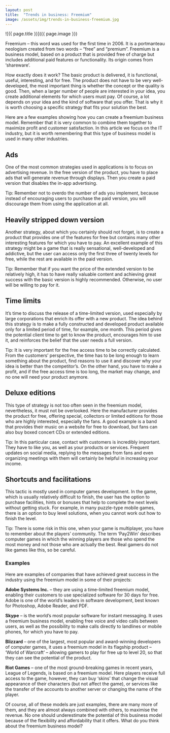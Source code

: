 ```yaml
---
layout: post
title:  "Trends in business: Freemium"
image: /assets/img/trends-in-business-freemium.jpg
---
```


![{{ page.title }}]({{ page.image }})

Freemium – this word was used for the first time in 2006. It is a portmanteau neologism created from two words – “free” and “premium”. Freemium is a business model, based on a product that is provided free of charge but includes additional paid features or functionality. Its origin comes from ‘shareware’.

How exactly does it work? The basic product is delivered, it is functional, useful, interesting, and for free. The product does not have to be very well-developed, the most important thing is whether the concept or the quality is good. Then, when a larger number of people are interested in your idea, you create additional elements for which users must pay. Of course, a lot depends on your idea and the kind of software that you offer. That is why it is worth choosing a specific strategy that fits your solution the best.

Here are a few examples showing how you can create a freemium business model. Remember that it is very common to combine them together to maximize profit and customer satisfaction. In this article we focus on the IT industry, but it is worth remembering that this type of business model is used in many other industries.
 
## Ads
One of the most common strategies used in applications is to focus on advertising revenue. In the free version of the product, you have to place ads that will generate revenue through displays. Then you create a paid version that disables the in-app advertising.

Tip: Remember not to overdo the number of ads you implement, because instead of encouraging users to purchase the paid version, you will discourage them from using the application at all.

## Heavily stripped down version
Another strategy, about which you certainly should not forget, is to create a product that provides one of the features for free but contains many other interesting features for which you have to pay. An excellent example of this strategy might be a game that is really sensational, well-developed and addictive, but the user can access only the first three of twenty levels for free, while the rest are available in the paid version.

Tip: Remember that if you want the price of the extended version to be relatively high, it has to have really valuable content and achieving great success with the basic version is highly recommended. Otherwise, no user will be willing to pay for it.

## Time limits
It’s time to discuss the release of a time-limited version, used especially by large corporations that enrich its offer with a new product. The idea behind this strategy is to make a fully constructed and developed product available only for a limited period of time, for example, one month. This period gives the potential client time to get to know the product, encourages him to use it, and reinforces the belief that the user needs a full version.

Tip: It is very important for the free access time to be correctly calculated. From the customers’ perspective, the time has to be long enough to learn something about the product, find reasons to use it and discover why your idea is better than the competitor’s. On the other hand, you have to make a profit, and if the free access time is too long, the market may change, and no one will need your product anymore.

## Deluxe editions
This type of strategy is not too often seen in the freemium model, nevertheless, it must not be overlooked. Here the manufacturer provides the product for free, offering special, collectors or limited editions for those who are highly interested, especially the fans. A good example is a band that provides their music on a website for free to download, but fans can also buy boxed concert CDs or extended editions.

Tip: In this particular case, contact with customers is incredibly important. They have to like you, as well as your products or services. Frequent updates on social media, replying to the messages from fans and even organizing meetings with them will certainly be helpful in increasing your income.

## Shortcuts and facilitations
This tactic is mostly used in computer games development. In the game, which is usually relatively difficult to finish, the user has the option to purchase facilities, hints or bonuses that help to complete the next levels without getting stuck. For example, in many puzzle-type mobile games, there is an option to buy level solutions, when you cannot work out how to finish the level.

Tip: There is some risk in this one, when your game is multiplayer, you have to remember about the players’ community. The term ‘Pay2Win’ describes computer games in which the winning players are those who spend the most money and not those who are actually the best. Real gamers do not like games like this, so be careful.

### Examples
Here are examples of companies that have achieved great success in the industry using the freemium model in some of their projects:

**Adobe Systems Inc.** – they are using a time-limited freemium model, enabling their customers to use specialized software for 30 days for free. Adobe is one of the world’s leaders in software development, best known for Photoshop, Adobe Reader, and PDF.

**Skype** – is the world’s most popular software for instant messaging. It uses a freemium business model, enabling free voice and video calls between users, as well as the possibility to make calls directly to landlines or mobile phones, for which you have to pay.

**Blizzard** – one of the largest, most popular and award-winning developers of computer games, it uses a freemium model in its flagship product – ‘World of Warcraft’ – allowing gamers to play for free up to level 20, so that they can see the potential of the product.

**Riot Games** – one of the most ground-breaking games in recent years, League of Legends, is based on a freemium model. Here players receive full access to the game, however, they can buy ‘skins’ that change the visual appearance of their characters (but not affect the game), or services like the transfer of the accounts to another server or changing the name of the player.

Of course, all of these models are just examples, there are many more of them, and they are almost always combined with others, to maximise the revenue. No one should underestimate the potential of this business model because of the flexibility and affordability that it offers. What do you think about the freemium business model?
